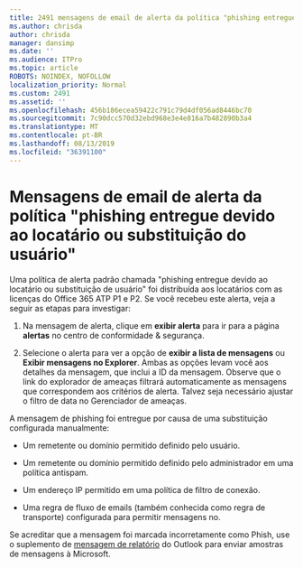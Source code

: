 ```yaml
---
title: 2491 mensagens de email de alerta da política "phishing entregue devido ao locatário ou substituição do usuário"
ms.author: chrisda
author: chrisda
manager: dansimp
ms.date: ''
ms.audience: ITPro
ms.topic: article
ROBOTS: NOINDEX, NOFOLLOW
localization_priority: Normal
ms.custom: 2491
ms.assetid: ''
ms.openlocfilehash: 456b186ecea59422c791c79d4df056ad8446bc70
ms.sourcegitcommit: 7c90dcc570d32ebd968e3e4e816a7b482890b3a4
ms.translationtype: MT
ms.contentlocale: pt-BR
ms.lasthandoff: 08/13/2019
ms.locfileid: "36391100"
---
```

# <a name="alert-email-messages-from-the-phish-delivered-due-to-tenant-or-user-override-policy"></a>Mensagens de email de alerta da política "phishing entregue devido ao locatário ou substituição do usuário"

Uma política de alerta padrão chamada "phishing entregue devido ao locatário ou substituição de usuário" foi distribuída aos locatários com as licenças do Office 365 ATP P1 e P2. Se você recebeu este alerta, veja a seguir as etapas para investigar:

1. Na mensagem de alerta, clique em **exibir alerta** para ir para a página **alertas** no centro de conformidade & segurança.

2. Selecione o alerta para ver a opção de **exibir a lista de mensagens** ou **Exibir mensagens no Explorer**. Ambas as opções levam você aos detalhes da mensagem, que inclui a ID da mensagem. Observe que o link do explorador de ameaças filtrará automaticamente as mensagens que correspondem aos critérios de alerta. Talvez seja necessário ajustar o filtro de data no Gerenciador de ameaças.

A mensagem de phishing foi entregue por causa de uma substituição configurada manualmente:

- Um remetente ou domínio permitido definido pelo usuário.

- Um remetente ou domínio permitido definido pelo administrador em uma política antispam.

- Um endereço IP permitido em uma política de filtro de conexão.

- Uma regra de fluxo de emails (também conhecida como regra de transporte) configurada para permitir mensagens no.

Se acreditar que a mensagem foi marcada incorretamente como Phish, use o suplemento de [mensagem de relatório](https://support.office.com/article/b5caa9f1-cdf3-4443-af8c-ff724ea719d2) do Outlook para enviar amostras de mensagens à Microsoft.
